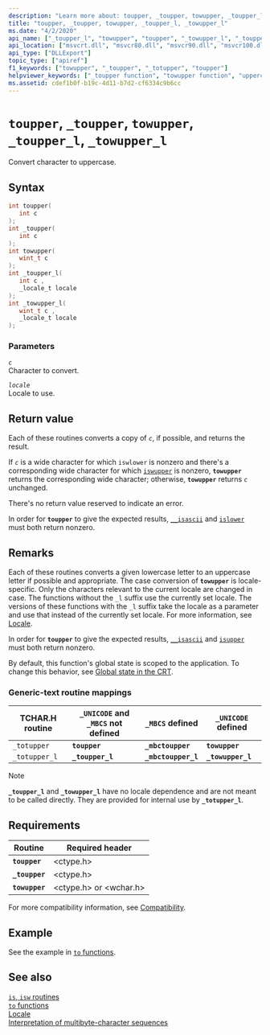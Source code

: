 ```yaml
---
description: "Learn more about: toupper, _toupper, towupper, _toupper_l, _towupper_l"
title: "toupper, _toupper, towupper, _toupper_l, _towupper_l"
ms.date: "4/2/2020"
api_name: ["_toupper_l", "towupper", "toupper", "_towupper_l", "_toupper", "_o__toupper", "_o__toupper_l", "_o__towupper_l", "_o_toupper", "_o_towupper"]
api_location: ["msvcrt.dll", "msvcr80.dll", "msvcr90.dll", "msvcr100.dll", "msvcr100_clr0400.dll", "msvcr110.dll", "msvcr110_clr0400.dll", "msvcr120.dll", "msvcr120_clr0400.dll", "ucrtbase.dll", "api-ms-win-crt-string-l1-1-0.dll", "ntoskrnl.exe", "api-ms-win-crt-private-l1-1-0.dll"]
api_type: ["DLLExport"]
topic_type: ["apiref"]
f1_keywords: ["towupper", "_toupper", "_totupper", "toupper"]
helpviewer_keywords: ["_toupper function", "towupper function", "uppercase, converting strings to", "totupper function", "string conversion, to different characters", "towupper_l function", "toupper_l function", "string conversion, case", "_toupper_l function", "_towupper_l function", "_totupper function", "case, converting", "characters, converting", "toupper function"]
ms.assetid: cdef1b0f-b19c-4d11-b7d2-cf6334c9b6cc
---
```

# `toupper`, `_toupper`, `towupper`, `_toupper_l`, `_towupper_l`

Convert character to uppercase.

## Syntax

```C
int toupper(
   int c
);
int _toupper(
   int c
);
int towupper(
   wint_t c
);
int _toupper_l(
   int c ,
   _locale_t locale
);
int _towupper_l(
   wint_t c ,
   _locale_t locale
);
```

### Parameters

*`c`*\
Character to convert.

*`locale`*\
Locale to use.

## Return value

Each of these routines converts a copy of *`c`*, if possible, and returns the result.

If *`c`* is a wide character for which `iswlower` is nonzero and there's a corresponding wide character for which [`iswupper`](isupper-isupper-l-iswupper-iswupper-l.md) is nonzero, **`towupper`** returns the corresponding wide character; otherwise, **`towupper`** returns *`c`* unchanged.

There's no return value reserved to indicate an error.

In order for **`toupper`** to give the expected results, [`__isascii`](isascii-isascii-iswascii.md) and [`islower`](islower-iswlower-islower-l-iswlower-l.md) must both return nonzero.

## Remarks

Each of these routines converts a given lowercase letter to an uppercase letter if possible and appropriate. The case conversion of **`towupper`** is locale-specific. Only the characters relevant to the current locale are changed in case. The functions without the `_l` suffix use the currently set locale. The versions of these functions with the `_l` suffix take the locale as a parameter and use that instead of the currently set locale. For more information, see [Locale](../locale.md).

In order for **`toupper`** to give the expected results, [`__isascii`](isascii-isascii-iswascii.md) and [`isupper`](isupper-isupper-l-iswupper-iswupper-l.md) must both return nonzero.

By default, this function's global state is scoped to the application. To change this behavior, see [Global state in the CRT](../global-state.md).

### Generic-text routine mappings

| TCHAR.H routine | `_UNICODE` and `_MBCS` not defined | `_MBCS` defined | `_UNICODE` defined |
|---|---|---|---|
| `_totupper` | **`toupper`** | **`_mbctoupper`** | **`towupper`** |
| `_totupper_l` | **`_toupper_l`** | **`_mbctoupper_l`** | **`_towupper_l`** |

> [!NOTE]
> **`_toupper_l`** and **`_towupper_l`** have no locale dependence and are not meant to be called directly. They are provided for internal use by **`_totupper_l`**.

## Requirements

| Routine | Required header |
|---|---|
| **`toupper`** | \<ctype.h> |
| **`_toupper`** | \<ctype.h> |
| **`towupper`** | \<ctype.h> or \<wchar.h> |

For more compatibility information, see [Compatibility](../compatibility.md).

## Example

See the example in [`to` functions](../to-functions.md).

## See also

[`is`, `isw` routines](../is-isw-routines.md)\
[`to` functions](../to-functions.md)\
[Locale](../locale.md)\
[Interpretation of multibyte-character sequences](../interpretation-of-multibyte-character-sequences.md)
